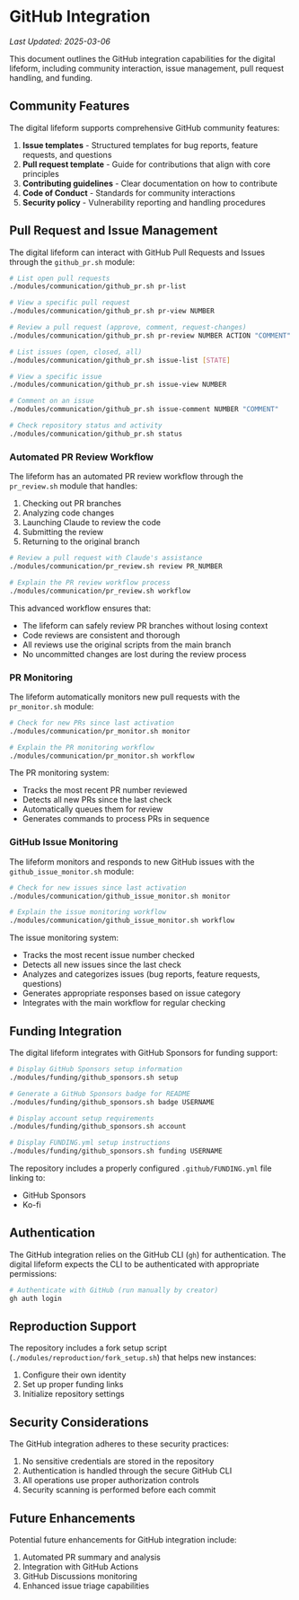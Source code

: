 # GitHub Integration

*Last Updated: 2025-03-06*

This document outlines the GitHub integration capabilities for the digital lifeform, including community interaction, issue management, pull request handling, and funding.

## Community Features

The digital lifeform supports comprehensive GitHub community features:

1. **Issue templates** - Structured templates for bug reports, feature requests, and questions
2. **Pull request template** - Guide for contributions that align with core principles
3. **Contributing guidelines** - Clear documentation on how to contribute
4. **Code of Conduct** - Standards for community interactions
5. **Security policy** - Vulnerability reporting and handling procedures

## Pull Request and Issue Management

The digital lifeform can interact with GitHub Pull Requests and Issues through the `github_pr.sh` module:

```bash
# List open pull requests
./modules/communication/github_pr.sh pr-list

# View a specific pull request
./modules/communication/github_pr.sh pr-view NUMBER

# Review a pull request (approve, comment, request-changes)
./modules/communication/github_pr.sh pr-review NUMBER ACTION "COMMENT"

# List issues (open, closed, all)
./modules/communication/github_pr.sh issue-list [STATE]

# View a specific issue
./modules/communication/github_pr.sh issue-view NUMBER

# Comment on an issue
./modules/communication/github_pr.sh issue-comment NUMBER "COMMENT"

# Check repository status and activity
./modules/communication/github_pr.sh status
```

### Automated PR Review Workflow

The lifeform has an automated PR review workflow through the `pr_review.sh` module that handles:
1. Checking out PR branches
2. Analyzing code changes
3. Launching Claude to review the code
4. Submitting the review
5. Returning to the original branch

```bash
# Review a pull request with Claude's assistance
./modules/communication/pr_review.sh review PR_NUMBER

# Explain the PR review workflow process
./modules/communication/pr_review.sh workflow
```

This advanced workflow ensures that:
- The lifeform can safely review PR branches without losing context
- Code reviews are consistent and thorough
- All reviews use the original scripts from the main branch
- No uncommitted changes are lost during the review process

### PR Monitoring

The lifeform automatically monitors new pull requests with the `pr_monitor.sh` module:

```bash
# Check for new PRs since last activation
./modules/communication/pr_monitor.sh monitor

# Explain the PR monitoring workflow
./modules/communication/pr_monitor.sh workflow
```

The PR monitoring system:
- Tracks the most recent PR number reviewed
- Detects all new PRs since the last check
- Automatically queues them for review
- Generates commands to process PRs in sequence

### GitHub Issue Monitoring

The lifeform monitors and responds to new GitHub issues with the `github_issue_monitor.sh` module:

```bash
# Check for new issues since last activation
./modules/communication/github_issue_monitor.sh monitor

# Explain the issue monitoring workflow
./modules/communication/github_issue_monitor.sh workflow
```

The issue monitoring system:
- Tracks the most recent issue number checked
- Detects all new issues since the last check
- Analyzes and categorizes issues (bug reports, feature requests, questions)
- Generates appropriate responses based on issue category
- Integrates with the main workflow for regular checking

## Funding Integration

The digital lifeform integrates with GitHub Sponsors for funding support:

```bash
# Display GitHub Sponsors setup information
./modules/funding/github_sponsors.sh setup

# Generate a GitHub Sponsors badge for README
./modules/funding/github_sponsors.sh badge USERNAME

# Display account setup requirements
./modules/funding/github_sponsors.sh account

# Display FUNDING.yml setup instructions
./modules/funding/github_sponsors.sh funding USERNAME
```

The repository includes a properly configured `.github/FUNDING.yml` file linking to:
- GitHub Sponsors
- Ko-fi

## Authentication

The GitHub integration relies on the GitHub CLI (`gh`) for authentication. The digital lifeform expects the CLI to be authenticated with appropriate permissions:

```bash
# Authenticate with GitHub (run manually by creator)
gh auth login
```

## Reproduction Support

The repository includes a fork setup script (`./modules/reproduction/fork_setup.sh`) that helps new instances:
1. Configure their own identity
2. Set up proper funding links
3. Initialize repository settings

## Security Considerations

The GitHub integration adheres to these security practices:
1. No sensitive credentials are stored in the repository
2. Authentication is handled through the secure GitHub CLI
3. All operations use proper authorization controls
4. Security scanning is performed before each commit

## Future Enhancements

Potential future enhancements for GitHub integration include:
1. Automated PR summary and analysis
2. Integration with GitHub Actions
3. GitHub Discussions monitoring
4. Enhanced issue triage capabilities